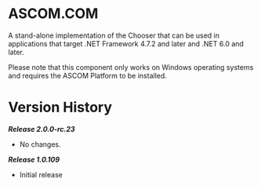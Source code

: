 # ASCOM.COM

A stand-alone implementation of the Chooser that can be used in applications that target .NET Framework 4.7.2 and later and .NET 6.0 and later. 

Please note that this component only works on Windows operating systems and requires the ASCOM Platform to be installed.

# Version History

***Release 2.0.0-rc.23***
* No changes.

***Release 1.0.109***
* Initial release